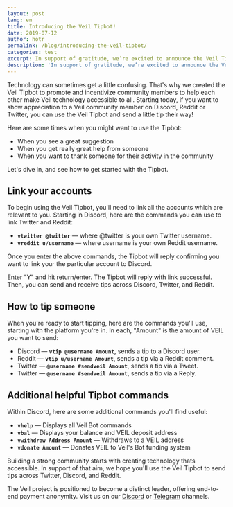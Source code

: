 ```yaml
---
layout: post
lang: en
title: Introducing the Veil Tipbot!
date: 2019-07-12
author: hotr
permalink: /blog/introducing-the-veil-tipbot/
categories: test
excerpt: In support of gratitude, we’re excited to announce the Veil Tipbot!
description: 'In support of gratitude, we’re excited to announce the Veil Tipbot!'
---
```


Technology can sometimes get a little confusing. That's why we created the Veil Tipbot to promote and incentivize community members to help each other make Veil technology accessible to all. Starting today, if you want to show appreciation to a Veil community member on Discord, Reddit or Twitter, you can use the Veil Tipbot and send a little tip their way! 

Here are some times when you might want to use the Tipbot:

- When you see a great suggestion
- When you get really great help from someone
- When you want to thank someone for their activity in the community

Let's dive in, and see how to get started with the Tipbot.

## Link your accounts

To begin using the Veil Tipbot, you'll need to link all the accounts which are relevant to you. Starting in Discord, here are the commands you can use to link Twitter and Reddit:

- **`vtwitter @twitter`** — where @twitter is your own Twitter username.
- **`vreddit u/username`** — where username is your own Reddit username.

Once you enter the above commands, the Tipbot will reply confirming you want to link your the particular account to Discord. 

Enter "Y" and hit return/enter. The Tipbot will reply with link successful. Then, you can send and receive tips across Discord, Twitter, and Reddit.

## How to tip someone

When you're ready to start tipping, here are the commands you'll use, starting with the platform you're in. In each, "Amount" is the amount of VEIL you want to send:

- Discord — **`vtip @username Amount`**, sends a tip to a Discord user.
- Reddit — **`vtip u/username Amount`**, sends a tip via a Reddit comment.
- Twitter — **`@username #sendveil Amount`**, sends a tip via a Tweet.
- Twitter — **`@username #sendveil Amount`**, sends a tip via a Reply.

## Additional helpful Tipbot commands

Within Discord, here are some additional commands you'll find useful:

- **`vhelp`** — Displays all Veil Bot commands
- **`vbal`** — Displays your balance and VEIL deposit address
- **`vwithdraw Address Amount`** — Withdraws to a VEIL address
- **`vdonate Amount`** — Donates VEIL to Veil's Bot funding system

Building a strong community starts with creating technology thats accessible. In support of that aim, we hope you'll use the Veil Tipbot to send tips across Twitter, Discord, and Reddit. 

The Veil project is positioned to become a distinct leader, offering end-to-end payment anonymity. Visit us on our [Discord](https://discord.veil-project.com/) or [Telegram](https://telegram.veil-project.com/) channels.

